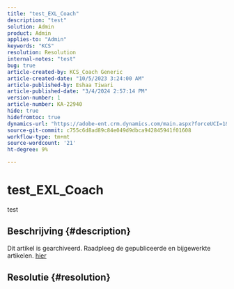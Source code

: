 ```yaml
---
title: "test_EXL_Coach"
description: "test"
solution: Admin
product: Admin
applies-to: "Admin"
keywords: "KCS"
resolution: Resolution
internal-notes: "test"
bug: true
article-created-by: KCS_Coach Generic
article-created-date: "10/5/2023 3:24:00 AM"
article-published-by: Eshaa Tiwari
article-published-date: "3/4/2024 2:57:14 PM"
version-number: 1
article-number: KA-22940
hide: true
hidefromtoc: true
dynamics-url: "https://adobe-ent.crm.dynamics.com/main.aspx?forceUCI=1&pagetype=entityrecord&etn=knowledgearticle&id=4470a09a-2e63-ee11-be6e-6045bd006149"
source-git-commit: c755c6d8ad89c84e049d9dbca942845941f01608
workflow-type: tm+mt
source-wordcount: '21'
ht-degree: 9%

---
```


# test_EXL_Coach


test

## Beschrijving {#description}

Dit artikel is gearchiveerd. Raadpleeg de gepubliceerde en bijgewerkte artikelen. [hier](https://experienceleague.adobe.com/search.html#sort=relevancy)

## Resolutie {#resolution}

